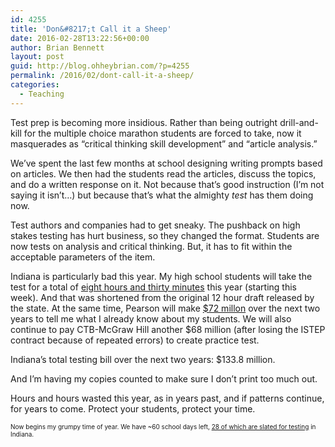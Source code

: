 ```yaml
---
id: 4255
title: 'Don&#8217;t Call it a Sheep'
date: 2016-02-28T13:22:56+00:00
author: Brian Bennett
layout: post
guid: http://blog.ohheybrian.com/?p=4255
permalink: /2016/02/dont-call-it-a-sheep/
categories:
  - Teaching
---
```

Test prep is becoming more insidious. Rather than being outright drill-and-kill for the multiple choice marathon students are forced to take, now it masquerades as &#8220;critical thinking skill development&#8221; and &#8220;article analysis.&#8221;

We&#8217;ve spent the last few months at school designing writing prompts based on articles. We then had the students read the articles, discuss the topics, and do a written response on it. Not because that&#8217;s good instruction (I&#8217;m not saying it isn&#8217;t&#8230;) but because that&#8217;s what the almighty _test_ has them doing now.

Test authors and companies had to get sneaky. The pushback on high stakes testing has hurt business, so they changed the format. Students are now tests on analysis and critical thinking. But, it has to fit within the acceptable parameters of the item.

Indiana is particularly bad this year. My high school students will take the test for a total of [eight hours and thirty minutes](http://www.indystar.com/story/news/2015/09/10/shorter-istep-likely-spring/72026120/) this year (starting this week). And that was shortened from the original 12 hour draft released by the state. At the same time, Pearson will make [$72 millon](http://in.chalkbeat.org/2015/03/11/indiana-dumps-mcgraw-hill-picks-pearson-to-create-future-istep/#.VtM4-lsrLnA) over the next two years to tell me what I already know about my students. We will also continue to pay CTB-McGraw Hill another $68 million (after losing the ISTEP contract because of repeated errors) to create practice test.

Indiana&#8217;s total testing bill over the next two years: $133.8 million.

And I&#8217;m having my copies counted to make sure I don&#8217;t print too much out.

Hours and hours wasted this year, as in years past, and if patterns continue, for years to come. Protect your students, protect your time.

<p style="font-size:10px">
  Now begins my grumpy time of year. We have ~60 school days left, <a href="http://www.doe.in.gov/sites/default/files/assessment/2015-2016-indiana-assessment-windows7-6-15.pdf" class="broken_link" rel="nofollow">28 of which are slated for testing</a> in Indiana.
</p>
